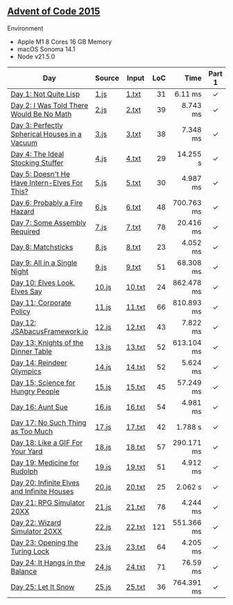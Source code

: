 [Advent of Code 2015](https://adventofcode.com/2015)
---
Environment
- Apple M1 8 Cores 16 GB Memory
- macOS Sonoma 14.1
- Node v21.5.0

| Day | Source | Input | LoC | Time | Part 1 | Part 2 |
|-|-|-|-:|-:|:-:|:-:|
[Day 1: Not Quite Lisp](https://adventofcode.com/2015/day/1) | [1.js](1.js) | [1.txt](1.txt) | 31 | 6.11 ms | &#10003; | &#10003; |
[Day 2: I Was Told There Would Be No Math](https://adventofcode.com/2015/day/2) | [2.js](2.js) | [2.txt](2.txt) | 39 | 8.743 ms | &#10003; | &#10003; |
[Day 3: Perfectly Spherical Houses in a Vacuum](https://adventofcode.com/2015/day/3) | [3.js](3.js) | [3.txt](3.txt) | 38 | 7.348 ms | &#10003; | &#10003; |
[Day 4: The Ideal Stocking Stuffer](https://adventofcode.com/2015/day/4) | [4.js](4.js) | [4.txt](4.txt) | 29 | 14.255 s | &#10003; | &#10003; |
[Day 5: Doesn&apos;t He Have Intern-Elves For This?](https://adventofcode.com/2015/day/5) | [5.js](5.js) | [5.txt](5.txt) | 30 | 4.987 ms | &#10003; | &#10003; |
[Day 6: Probably a Fire Hazard](https://adventofcode.com/2015/day/6) | [6.js](6.js) | [6.txt](6.txt) | 48 | 700.763 ms | &#10003; | &#10003; |
[Day 7: Some Assembly Required](https://adventofcode.com/2015/day/7) | [7.js](7.js) | [7.txt](7.txt) | 78 | 20.416 ms | &#10003; | &#10003; |
[Day 8: Matchsticks](https://adventofcode.com/2015/day/8) | [8.js](8.js) | [8.txt](8.txt) | 23 | 4.052 ms | &#10003; | &#10003; |
[Day 9: All in a Single Night](https://adventofcode.com/2015/day/9) | [9.js](9.js) | [9.txt](9.txt) | 51 | 68.308 ms | &#10003; | &#10003; |
[Day 10: Elves Look, Elves Say](https://adventofcode.com/2015/day/10) | [10.js](10.js) | [10.txt](10.txt) | 24 | 862.478 ms | &#10003; | &#10003; |
[Day 11: Corporate Policy](https://adventofcode.com/2015/day/11) | [11.js](11.js) | [11.txt](11.txt) | 66 | 810.893 ms | &#10003; | &#10003; |
[Day 12: JSAbacusFramework.io](https://adventofcode.com/2015/day/12) | [12.js](12.js) | [12.txt](12.txt) | 43 | 7.822 ms | &#10003; | &#10003; |
[Day 13: Knights of the Dinner Table](https://adventofcode.com/2015/day/13) | [13.js](13.js) | [13.txt](13.txt) | 52 | 613.104 ms | &#10003; | &#10003; |
[Day 14: Reindeer Olympics](https://adventofcode.com/2015/day/14) | [14.js](14.js) | [14.txt](14.txt) | 52 | 5.624 ms | &#10003; | &#10003; |
[Day 15: Science for Hungry People](https://adventofcode.com/2015/day/15) | [15.js](15.js) | [15.txt](15.txt) | 45 | 57.249 ms | &#10003; | &#10003; |
[Day 16: Aunt Sue](https://adventofcode.com/2015/day/16) | [16.js](16.js) | [16.txt](16.txt) | 54 | 4.981 ms | &#10003; | &#10003; |
[Day 17: No Such Thing as Too Much](https://adventofcode.com/2015/day/17) | [17.js](17.js) | [17.txt](17.txt) | 42 | 1.788 s | &#10003; | &#10003; |
[Day 18: Like a GIF For Your Yard](https://adventofcode.com/2015/day/18) | [18.js](18.js) | [18.txt](18.txt) | 57 | 290.171 ms | &#10003; | &#10003; |
[Day 19: Medicine for Rudolph](https://adventofcode.com/2015/day/19) | [19.js](19.js) | [19.txt](19.txt) | 51 | 4.912 ms | &#10003; | &#10003; |
[Day 20: Infinite Elves and Infinite Houses](https://adventofcode.com/2015/day/20) | [20.js](20.js) | [20.txt](20.txt) | 25 | 2.062 s | &#10003; | &#10003; |
[Day 21: RPG Simulator 20XX](https://adventofcode.com/2015/day/21) | [21.js](21.js) | [21.txt](21.txt) | 78 | 4.244 ms | &#10003; | &#10003; |
[Day 22: Wizard Simulator 20XX](https://adventofcode.com/2015/day/22) | [22.js](22.js) | [22.txt](22.txt) | 121 | 551.366 ms | &#10003; | &#10003; |
[Day 23: Opening the Turing Lock](https://adventofcode.com/2015/day/23) | [23.js](23.js) | [23.txt](23.txt) | 64 | 4.205 ms | &#10003; | &#10003; |
[Day 24: It Hangs in the Balance](https://adventofcode.com/2015/day/24) | [24.js](24.js) | [24.txt](24.txt) | 71 | 76.59 ms | &#10003; | &#10003; |
[Day 25: Let It Snow](https://adventofcode.com/2015/day/25) | [25.js](25.js) | [25.txt](25.txt) | 36 | 764.391 ms | &#10003; |  |
